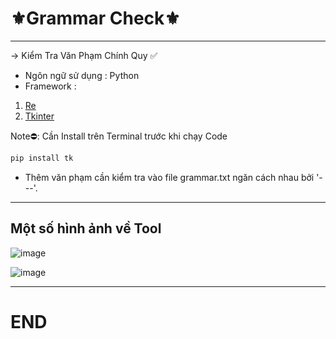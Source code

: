 #                                                                 ⚜️Grammar Check⚜️
---
-> Kiểm Tra Văn Phạm Chính Quy ✅
- Ngôn ngữ sử dụng : Python
- Framework : 

1. [Re](https://docs.python.org/3/library/re.html)
2. [Tkinter](https://docs.python.org/3/library/tkinter.html)

Note⛔: Cần Install trên Terminal trước khi chạy Code 
```sh
pip install tk
```
- Thêm văn phạm cần kiểm tra vào file grammar.txt ngăn cách nhau bởi '---'.
---
## Một số hình ảnh về Tool


![image](https://user-images.githubusercontent.com/70010376/231339999-0ca2c22b-5a1f-45cb-a085-8c85570658c6.png)



![image](https://user-images.githubusercontent.com/70010376/231340049-a5731d55-5969-412d-a2eb-c372dd932bed.png)

---
# END

